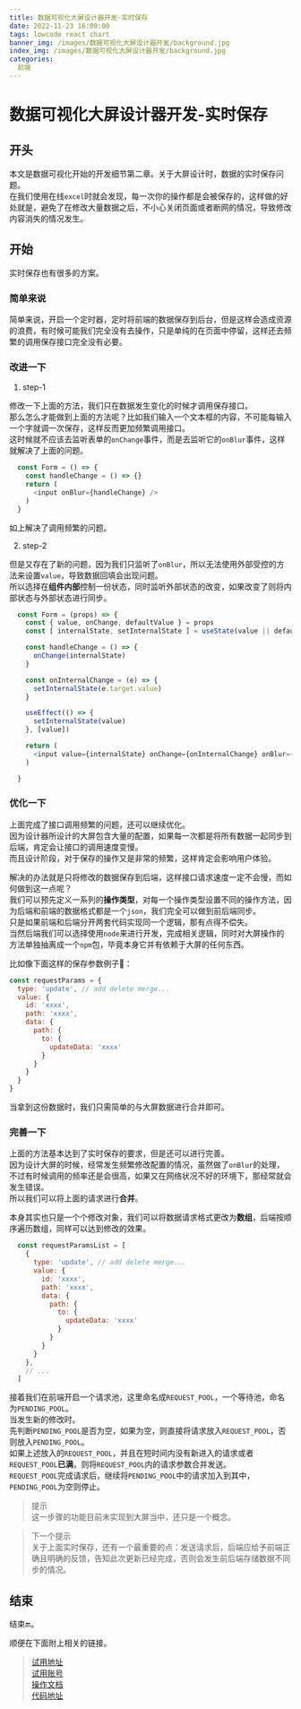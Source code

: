 ```yaml
---
title: 数据可视化大屏设计器开发-实时保存  
date: 2022-11-23 16:09:00
tags: lowcode react chart 
banner_img: /images/数据可视化大屏设计器开发/background.jpg
index_img: /images/数据可视化大屏设计器开发/background.jpg
categories: 
  前端  
---
```


# 数据可视化大屏设计器开发-实时保存  

## 开头  

本文是数据可视化开始的开发细节第二章。关于大屏设计时，数据的实时保存问题。  
在我们使用在线`excel`时就会发现，每一次你的操作都是会被保存的，这样做的好处就是，避免了在修改大量数据之后，不小心关闭页面或者断网的情况，导致修改内容消失的情况发生。  

## 开始  
实时保存也有很多的方案。  
### 简单来说
简单来说，开启一个定时器，定时将前端的数据保存到后台，但是这样会造成资源的浪费，有时候可能我们完全没有去操作，只是单纯的在页面中停留，这样还去频繁的调用保存接口完全没有必要。  

### 改进一下  

1. step-1  

  修改一下上面的方法，我们只在数据发生变化的时候才调用保存接口。  
  那么怎么才能做到上面的方法呢？比如我们输入一个文本框的内容，不可能每输入一个字就调一次保存，这样反而更加频繁调用接口。  
  这时候就不应该去监听表单的`onChange`事件，而是去监听它的`onBlur`事件，这样就解决了上面的问题。  
```js
  const Form = () => {
    const handleChange = () => {}
    return (
      <input onBlur={handleChange} />
    )
  }
```
  如上解决了调用频繁的问题。  

2. step-2  

  但是又存在了新的问题，因为我们只监听了`onBlur`，所以无法使用外部受控的方法来设置`value`，导致数据回填会出现问题。  
  所以选择在**组件内部**控制一份状态，同时监听外部状态的改变，如果改变了则将内部状态与外部状态进行同步。  
```js
  const Form = (props) => {
    const { value, onChange, defaultValue } = props 
    const [ internalState, setInternalState ] = useState(value || defaultValue)

    const handleChange = () => {
      onChange(internalState)
    }

    const onInternalChange = (e) => {
      setInternalState(e.target.value)
    }

    useEffect(() => {
      setInternalState(value)
    }, [value])

    return (
      <input value={internalState} onChange={onInternalChange} onBlur={handleChange} />
    )

  }
```

### 优化一下  

  上面完成了接口调用频繁的问题，还可以继续优化。  
  因为设计器所设计的大屏包含大量的配置，如果每一次都是将所有数据一起同步到后端，肯定会让接口的调用速度变慢。  
  而且设计阶段，对于保存的操作又是非常的频繁，这样肯定会影响用户体验。  

  解决的办法就是只将修改的数据保存到后端，这样接口请求速度一定不会慢，而如何做到这一点呢？  
  我们可以预先定义一系列的**操作类型**，对每一个操作类型设置不同的操作方法，因为后端和前端的数据格式都是一个`json`，我们完全可以做到前后端同步。  
  只是如果前端和后端分开两套代码实现同一个逻辑，那有点得不偿失。  
  当然后端我们可以选择使用`node`来进行开发，完成相关逻辑，同时对大屏操作的方法单独抽离成一个`npm`包，毕竟本身它并有依赖于大屏的任何东西。  

  比如像下面这样的保存参数例子🌰：  
```js
const requestParams = {
  type: 'update', // add delete merge...
  value: {
    id: 'xxxx',
    path: 'xxxx',
    data: {
      path: {
        to: {
          updateData: 'xxxx'
        }
      }
    }
  }
}
```

  当拿到这份数据时，我们只需简单的与大屏数据进行合并即可。  

### 完善一下  

  上面的方法基本达到了实时保存的要求，但是还可以进行完善。  
  因为设计大屏的时候，经常发生频繁修改配置的情况，虽然做了`onBlur`的处理，不过有时候调用的频率还是会很高，如果又在网络状况不好的环境下，那经常就会发生错误。  
  所以我们可以将上面的请求进行**合并**。  

  本身其实也只是一个个修改对象，我们可以将数据请求格式更改为**数组**，后端按顺序遍历数组，同样可以达到修改的效果。  

```js 
  const requestParamsList = [
    {
      type: 'update', // add delete merge...
      value: {
        id: 'xxxx',
        path: 'xxxx',
        data: {
          path: {
            to: {
              updateData: 'xxxx'
            }
          }
        }
      }
    },
    // ...
  ]
```

  接着我们在前端开启一个请求池，这里命名成`REQUEST_POOL`，一个等待池，命名为`PENDING_POOL`。  
  当发生新的修改时。  
  先判断`PENDING_POOL`是否为空，如果为空，则直接将请求放入`REQUEST_POOL`，否则放入`PENDING_POOL`。  
  如果上述放入的`REQUEST_POOL`，并且在短时间内没有新进入的请求或者`REQUEST_POOL`**已满**，则将`REQUEST_POOL`内的请求参数合并发送。  
  `REQUEST_POOL`完成请求后，继续将`PENDING_POOL`中的请求加入到其中，`PENDING_POOL`为空则停止。  

> 提示  
这一步骤的功能目前未实现到大屏当中，还只是一个概念。  

> 下一个提示  
关于上面实时保存，还有一个最重要的点：发送请求后，后端应给予前端正确且明确的反馈，告知此次更新已经完成，否则会发生前后端存储数据不同步的情况。  

## 结束  

  结束🔚。  

  顺便在下面附上相关的链接。  
> [试用地址](http://47.97.27.23/api/backend/screen/index.html)  
[试用账号](https://github.com/food-billboard/create-chart/issues/2)  
[操作文档](http://47.97.27.23/api/backend/create-chart-docs/index.html)  
[代码地址](https://github.com/food-billboard/create-chart)   